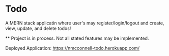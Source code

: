 # Todo

A MERN stack applicatin where user's may register/login/logout and create, view, update, and delete todos!

** Project is in process.  Not all stated features may be implemented.

Deployed Application: https://nmcconnell-todo.herokuapp.com/
